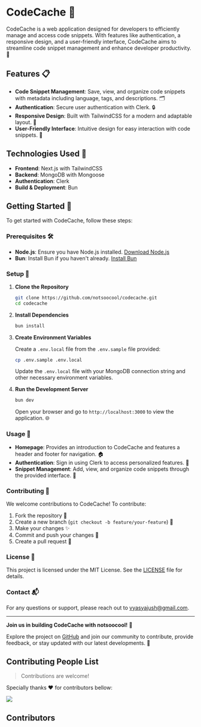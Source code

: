 # CodeCache 🌟

CodeCache is a web application designed for developers to efficiently manage and access code snippets. With features like authentication, a responsive design, and a user-friendly interface, CodeCache aims to streamline code snippet management and enhance developer productivity. 🚀

## Features 📋

- **Code Snippet Management**: Save, view, and organize code snippets with metadata including language, tags, and descriptions. 🗂️
- **Authentication**: Secure user authentication with Clerk. 🔒
- **Responsive Design**: Built with TailwindCSS for a modern and adaptable layout. 📱
- **User-Friendly Interface**: Intuitive design for easy interaction with code snippets. 🎨

## Technologies Used 🔧

- **Frontend**: Next.js with TailwindCSS
- **Backend**: MongoDB with Mongoose
- **Authentication**: Clerk
- **Build & Deployment**: Bun

## Getting Started 🚀

To get started with CodeCache, follow these steps:

### Prerequisites 🛠️

- **Node.js**: Ensure you have Node.js installed. [Download Node.js](https://nodejs.org/)
- **Bun**: Install Bun if you haven't already. [Install Bun](https://bun.sh/)

### Setup 📝

1. **Clone the Repository**

   ```bash
   git clone https://github.com/notsoocool/codecache.git
   cd codecache
   ```

2. **Install Dependencies**

   ```bash
   bun install
   ```

3. **Create Environment Variables**

   Create a `.env.local` file from the `.env.sample` file provided:

   ```bash
   cp .env.sample .env.local
   ```

   Update the `.env.local` file with your MongoDB connection string and other necessary environment variables.

4. **Run the Development Server**

   ```bash
   bun dev
   ```

   Open your browser and go to `http://localhost:3000` to view the application. 🌐

### Usage 📖

- **Homepage**: Provides an introduction to CodeCache and features a header and footer for navigation. 🏠
- **Authentication**: Sign in using Clerk to access personalized features. 🔑
- **Snippet Management**: Add, view, and organize code snippets through the provided interface. 📝

### Contributing 🤝

We welcome contributions to CodeCache! To contribute:

1. Fork the repository 🍴
2. Create a new branch (`git checkout -b feature/your-feature`) 🌱
3. Make your changes ✨
4. Commit and push your changes 🚀
5. Create a pull request 🔄

### License 📝

This project is licensed under the MIT License. See the [LICENSE](LICENSE) file for details.

### Contact 📬

For any questions or support, please reach out to [vyasyajush@gmail.com](mailto:vyasyajush@gmail.com).

---

**Join us in building CodeCache with notsoocool!** 🌟

Explore the project on [GitHub](https://github.com/notsoocool/codecache) and join our community to contribute, provide feedback, or stay updated with our latest developments. 💬

## Contributing People List

> Contributions are welcome!

Specially thanks ❤️ for contributors bellow:

<a href="https://github.com/jahnvisahni31/github-readme-profile/graphs/contributors">
  <img src="https://contrib.rocks/image?repo=notsoocool/codecache" />
</a>

## Contributors
